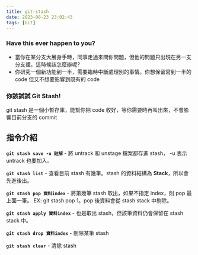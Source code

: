 ```yaml
---
title: git-stash
date: 2023-08-23 23:02:43
tags: [Git]
---
```


### Have this ever happen to you?

- 當你在某分支大展身手時，同事走過來問你問題，但他的問題只出現在另一支分支裡，這時候該怎麼辦呢?
- 你研究一個新功能到一半，需要臨時中斷處理別的事情。你想保留寫到一半的 code 但又不想要影響到既有的 code

### 你該試試 Git Stash!

git stash 是一個小暫存庫，能幫你把 code 收好，等你需要時再叫出來，不會影響目前分支的 commit

## 指令介紹

**`git stash save -u 註解`** - 將 untrack 和 unstage 檔案都存進 stash， -u 表示 untrack 也要加入。

**`git stash list`** - 查看目前 stash 有幾筆。stash 的資料結構為 **Stack**，所以會先進後出。

**`git stash pop 資料index`** - 將第幾筆 stash 取出，如果不指定 index，則 pop 最上面一筆。
EX: git stash pop 1。pop 後資料會從 stash stack 中剔除。

**`git stash apply 資料index`** - 也是取出 stash，但該筆資料仍會保留在 stash stack 中。

**`git stash drop 資料index`** - 刪除某筆 stash

**`git stash clear`** - 清除 stash
